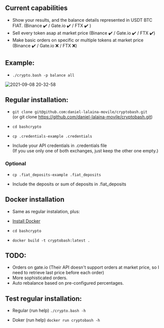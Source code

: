 ## Current capabilities

- Show your results, and the balance details represented in USDT BTC FIAT. (Binance ✔️ / Gate.io ✔️ / FTX ✔️ )
- Sell every token asap at market price (Binance ✔️ / Gate.io ✔️ / FTX ✔️)
- Make basic orders on specific or multiple tokens at market price (Binance ✔️ / Gate.io ❌ / FTX ❌)

## Example:
- `./crypto.bash -p balance all`

![2021-09-08 20-32-58](https://user-images.githubusercontent.com/1348148/132599068-14639284-e823-4360-b568-de8f263220da.gif)

## Regular installation:

- `git clone git@github.com:daniel-lalaina-movile/cryptobash.git`  
(or git clone https://github.com/daniel-lalaina-movile/cryptobash.git)

- `cd bashcrypto`

- `cp .credentials-example .credentials`

- Include your API credentials in .credentials file  
(If you use only one of both exchanges, just keep the other one empty.)

### Optional

- `cp .fiat_deposits-example .fiat_deposits`

- Include the deposits or sum of deposits in .fiat_deposits 

## Docker installation

- Same as regular instalation, plus:

- [Install Docker](https://docs.docker.com/get-docker/ "Docker")

- `cd bashcrypto`

- `docker build -t cryptobash:latest .`

## TODO:

- Orders on gate.io (Their API doesn't support orders at market price, so I need to retrieve last price before each order)
- More sophisticated orders.
- Auto rebalance based on pre-configured percentages.

## Test regular installation:

- Regular (run help) `./crypto.bash -h`  

- Doker (run help) `docker run cryptobash -h`  
